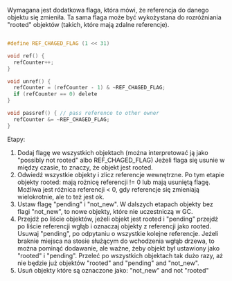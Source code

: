 

Wymagana jest dodatkowa flaga, która mówi, że referencja do danego objektu się zmieniła.
Ta sama flaga może być wykożystana do rozróźniania "rooted" objektów (takich, które mają zdalne referencje).

```c

#define REF_CHAGED_FLAG (1 << 31)

void ref() {
  refCounter++;
}

void unref() {
  refCounter = (refCounter - 1) & ~REF_CHAGED_FLAG;
  if (refCounter == 0) delete
}

void passref() { // pass reference to other owner
  refCounter &= ~REF_CHAGED_FLAG;
}

```

Etapy:
1. Dodaj flagę we wszystkich objektach (można interpretować ją jako "possibly not rooted" albo REF_CHAGED_FLAG)
   Jeżeli flaga się usunie w między czasie, to znaczy, że objekt jest rooted.
2. Odwiedź wszystkie objekty i zlicz referencje wewnętrzne.
   Po tym etapie objekty rooted: mają rożnicę referencji != 0 lub mają usuniętą flagę.
   Możliwa jest róźnica referencji < 0, gdy referencje się zmieniają wielokrotnie, ale to też jest ok.
3. Ustaw flagę "pending" i "not_new". W dalszych etapach objekty bez flagi "not_new", to nowe objekty, które nie uczestniczą w GC.
4. Przejdź po liście objektów, jeżeli objekt jest rooted i "pending" przejdż po liście referencji wgłąb i oznaczaj objekty z
   referencji jako rooted. Usuwaj "pending", po odpytaniu o wszystkie kolejne referencje. Jeżeli braknie miejsca na stosie
   służącym do wchodzenia wgłąb drzewa, to można pominąć dodawanie, ale ważne, żeby objekt był ustawiony jako "rooted" i
   "pending". Przeleć po wszystkich objektach tak dużo razy, aż nie będzie już objektów "rooted" and "pending" and "not_new".
5. Usuń objekty które są oznaczone jako: "not_new" and not "rooted"
